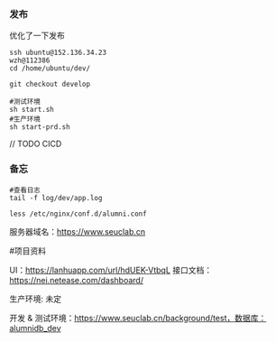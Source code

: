 ### 发布
优化了一下发布
```shell script
ssh ubuntu@152.136.34.23
wzh@112386
cd /home/ubuntu/dev/

git checkout develop

#测试环境
sh start.sh
#生产环境
sh start-prd.sh

```
// TODO CICD

### 备忘

```shell script
#查看日志 
tail -f log/dev/app.log

```

```查看nginx配置
less /etc/nginx/conf.d/alumni.conf

```

服务器域名：https://www.seuclab.cn

#项目资料

UI：https://lanhuapp.com/url/hdUEK-VtbqL
接口文档：https://nei.netease.com/dashboard/

生产环境: 未定

开发 & 测试环境：https://www.seuclab.cn/background/test，数据库：alumnidb_dev



